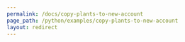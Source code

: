 ```yaml
---
permalink: /docs/copy-plants-to-new-account
page_path: /python/examples/copy-plants-to-new-account
layout: redirect
---
```

